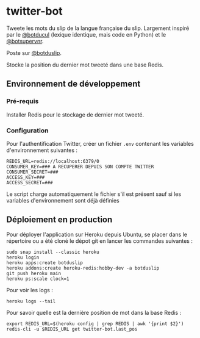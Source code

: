 # twitter-bot

Tweete les mots du slip de la langue française du slip. Largement inspiré par le  [@botducul](https://twitter.com/botducul) (lexique identique, mais code en Python) et le [@botsupervnr](https://twitter.com/botsupervnr). 

Poste sur [@botduslip](https://twitter.com/botduslip).

Stocke la position du dernier mot tweeté dans une base Redis.

## Environnement de développement

### Pré-requis

Installer Redis pour le stockage de dernier mot tweeté.

### Configuration

Pour l'authentification Twitter, créer un fichier `.env` contenant les variables d'environnement suivantes :
```
REDIS_URL=redis://localhost:6379/0
CONSUMER_KEY=### A RECUPERER DEPUIS SON COMPTE TWITTER
CONSUMER_SECRET=### 
ACCESS_KEY=###
ACCESS_SECRET=###
```

Le script charge automatiquement le fichier s'il est présent sauf si les variables d'environnement sont déjà définies

## Déploiement en production

Pour déployer l'application sur Heroku depuis Ubuntu, se placer dans le répertoire ou a été cloné le dépot git en lancer les commandes suivantes :

```
sudo snap install --classic heroku
heroku login
heroku apps:create botduslip
heroku addons:create heroku-redis:hobby-dev -a botduslip
git push heroku main
heroku ps:scale clock=1
```

Pour voir les logs :
```
heroku logs --tail
```

Pour savoir quelle est la dernière position de mot dans la base Redis :
```
export REDIS_URL=$(heroku config | grep REDIS | awk '{print $2}')
redis-cli -u $REDIS_URL get twitter-bot.last_pos
```